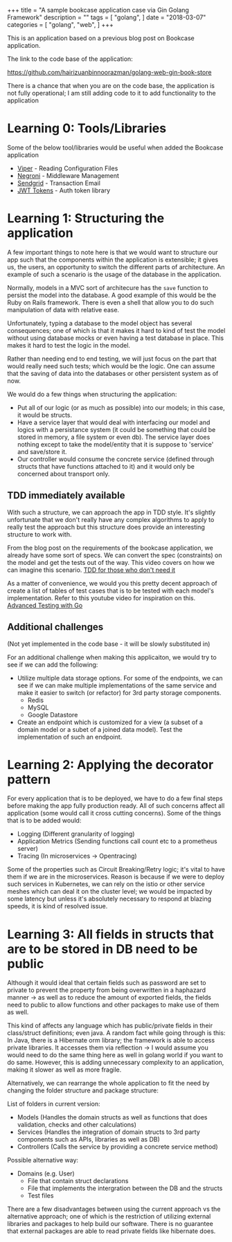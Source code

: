 +++
title = "A sample bookcase application case via Gin Golang Framework"
description = ""
tags = [
    "golang",
]
date = "2018-03-07"
categories = [
    "golang",
    "web",
]
+++

This is an application based on a previous blog post on Bookcase application.

The link to the code base of the application:

https://github.com/hairizuanbinnoorazman/golang-web-gin-book-store

There is a chance that when you are on the code base, the application is not fully operational; I am still adding code to it to add functionality to the application

# Learning 0: Tools/Libraries

Some of the below tool/libraries would be useful when added the Bookcase application

- [Viper](https://github.com/spf13/viper) - Reading Configuration Files
- [Negroni](https://github.com/urfave/negroni) - Middleware Management
- [Sendgrid](https://github.com/sendgrid/sendgrid-go) - Transaction Email
- [JWT Tokens](https://github.com/dgrijalva/jwt-go) - Auth token library


# Learning 1: Structuring the application

A few important things to note here is that we would want to structure our app such that the components within the application is extensible; it gives us, the users, an opportunity to switch the different parts of architecture. An example of such a scenario is the usage of the database in the application.

Normally, models in a MVC sort of architecure has the `save` function to persist the model into the database. A good example of this would be the Ruby on Rails framework. There is even a shell that allow you to do such manipulation of data with relative ease.

Unfortunately, typing a database to the model object has several consequences; one of which is that it makes it hard to kind of test the model without using database mocks or even having a test database in place. This makes it hard to test the logic in the model.

Rather than needing end to end testing, we will just focus on the part that would really need such tests; which would be the logic. One can assume that the saving of data into the databases or other persistent system as of now.

We would do a few things when structuring the application:
- Put all of our logic (or as much as possible) into our models; in this case, it would be structs.
- Have a service layer that would deal with interfacing our model and logics with a persistance system (it could be something that could be stored in memory, a file system or even db). The service layer does nothing except to take the model/entity that it is suppose to 'service' and save/store it.
- Our controller would consume the concrete service (defined through structs that have functions attached to it) and it would only be concerned about transport only.

## TDD immediately available

With such a structure, we can approach the app in TDD style. It's slightly unfortunate that we don't really have any complex algorithms to apply to really test the approach but this structure does provide an interesting structure to work with.

From the blog post on the requirements of the bookcase application, we already have some sort of specs. We can convert the spec (constraints) on the model and get the tests out of the way. This video covers on how we can imagine this scenario. [TDD for those who don't need it](https://www.youtube.com/watch?v=a6oP24CSdUg)

As a matter of convenience, we would you this pretty decent approach of create a list of tables of test cases that is to be tested with each model's implementation. Refer to this youtube video for inspiration on this. [Advanced Testing with Go](https://www.youtube.com/watch?v=8hQG7QlcLBk&t=2222s)

## Additional challenges

(Not yet implemented in the code base - it will be slowly substituted in)

For an additional challenge when making this applicaiton, we would try to see if we can add the following:
- Utilize multiple data storage options. For some of the endpoints, we can see if we can make multiple implementations of the same service and make it easier to switch (or refactor) for 3rd party storage components.
  - Redis
  - MySQL
  - Google Datastore
- Create an endpoint which is customized for a view (a subset of a domain model or a subet of a joined data model). Test the implementation of such an endpoint.

# Learning 2: Applying the decorator pattern

For every application that is to be deployed, we have to do a few final steps before making the app fully production ready. All of such concerns affect all application (some would call it cross cutting concerns). Some of the things that is to be added would:
- Logging (Different granularity of logging)
- Application Metrics (Sending functions call count etc to a prometheus server)
- Tracing (In microservices -> Opentracing)

Some of the properties such as Circuit Breaking/Retry logic; it's vital to have them if we are in the microservices. Reason is because if we were to deploy such services in Kubernetes, we can rely on the istio or other service meshes which can deal it on the cluster level; we would be impacted by some latency but unless it's absolutely necessary to respond at blazing speeds, it is kind of resolved issue.

# Learning 3: All fields in structs that are to be stored in DB need to be public

Although it would ideal that certain fields such as password are set to private to prevent the property from being overwritten in a haphazard manner -> as well as to reduce the amount of exported fields, the fields need to public to allow functions and other packages to make use of them as well.

This kind of affects any language which has public/private fields in their class/struct definitions; even java. A random fact while going through is this: In Java, there is a Hibernate orm library; the framework is able to access private libraries. It accesses them via reflection -> I would assume you would need to do the same thing here as well in golang world if you want to do same. However, this is adding unnecessary complexity to an application, making it slower as well as more fragile.

Alternatively, we can rearrange the whole application to fit the need by changing the folder structure and package structure:

List of folders in current version:
- Models (Handles the domain structs as well as functions that does validation, checks and other calculations)
- Services (Handles the integration of domain structs to 3rd party components such as APIs, libraries as well as DB)
- Controllers (Calls the service by providing a concrete service method)

Possible alternative way:
- Domains (e.g. User)
  - File that contain struct declarations
  - File that implements the intergration between the DB and the structs
  - Test files

There are a few disadvantages between using the current approach vs the alternative approach; one of which is the restriction of utilizing external libraries and packages to help build our software. There is no guarantee that external packages are able to read private fields like hibernate does.
